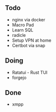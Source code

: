 ## Todo
- nginx via docker
- Macro Pad
- Learn SQL
- radicle
- Setup VPN at home
- Certbot via snap

## Doing
- Ratatui - Rust TUI
- forgejo

## Done
- xmpp

